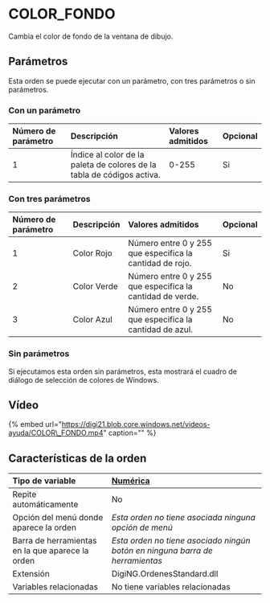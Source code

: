 # COLOR\_FONDO

Cambia el color de fondo de la ventana de dibujo.

## Parámetros

Esta orden se puede ejecutar con un parámetro, con tres parámetros o sin parámetros.

### Con un parámetro

| Número de parámetro | Descripción | Valores admitidos | Opcional |
| :--- | :--- | :--- | :--- |
| 1 | Índice al color de la paleta de colores de la tabla de códigos activa. | 0-255 | Si |

### Con tres parámetros

| Número de parámetro | Descripción | Valores admitidos | Opcional |
| :--- | :--- | :--- | :--- |
| 1 | Color Rojo | Número entre 0 y 255 que especifica la cantidad de rojo. | Si |
| 2 | Color Verde | Número entre 0 y 255 que especifica la cantidad de verde. | No |
| 3 | Color Azul | Número entre 0 y 255 que especifica la cantidad de azul. | No |

### Sin parámetros

Si ejecutamos esta orden sin parámetros, esta mostrará el cuadro de diálogo de selección de colores de Windows.

## Vídeo

{% embed url="https://digi21.blob.core.windows.net/videos-ayuda/COLOR\_FONDO.mp4" caption="" %}

## Características de la orden

| Tipo de variable | [Numérica](../../../ordenes/variables/variables-numericas.md) |
| :--- | :--- |
| Repite automáticamente | No |
| Opción del menú donde aparece la orden | _Esta orden no tiene asociada ninguna opción de menú_ |
| Barra de herramientas en la que aparece la orden | _Esta orden no tiene asociado ningún botón en ninguna barra de herramientas_ |
| Extensión | DigiNG.OrdenesStandard.dll |
| Variables relacionadas | No tiene variables relacionadas |

